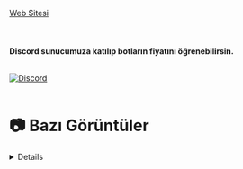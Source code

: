 <a href="https://publiccim.com">Web Sitesi</a>
<br> </br><br> </br>
<strong>Discord sunucumuza katılıp botların fiyatını öğrenebilirsin.</strong>
<br> </br>

[![Discord](https://api.weblutions.com/discord/invite/publiccim/)](https://discord.gg/publiccim)
<br> </br>


# 📷 Bazı Görüntüler
<details>
 <img width="450" alt="image" src="https://github.com/shutjs/publiccim-v14-bots/blob/main/Images/Ekran%20g%C3%B6r%C3%BCnt%C3%BCs%C3%BC%202024-07-25%20180115.png">

</details>
